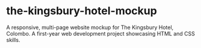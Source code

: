 # the-kingsbury-hotel-mockup
A responsive, multi-page website mockup for The Kingsbury Hotel, Colombo. A first-year web development project showcasing HTML and CSS skills.

